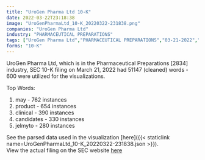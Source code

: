 ```yaml
---
title: "UroGen Pharma Ltd 10-K"
date: 2022-03-22T23:18:38
image: "UroGenPharmaLtd_10-K_20220322-231838.png"
companies: "UroGen Pharma Ltd"
industry: "PHARMACEUTICAL PREPARATIONS"
tags: ["UroGen Pharma Ltd","PHARMACEUTICAL PREPARATIONS","03-21-2022","10-K"]
forms: "10-K"
---
```

UroGen Pharma Ltd, which is in the Pharmaceutical Preparations [2834] industry, SEC 10-K filing on March 21, 2022 had 51147 (cleaned) words - 600 were utilized for the visualizations.

Top Words:
1. may - 762 instances
2. product - 654 instances
3. clinical - 390 instances
4. candidates - 330 instances
5. jelmyto - 280 instances


See the parsed data used in the visualization [here]({{< staticlink name=UroGenPharmaLtd_10-K_20220322-231838.json >}}).  
View the actual filing on the SEC website [here](https://www.sec.gov/Archives/edgar/data/1668243/0001437749-22-006778.txt)